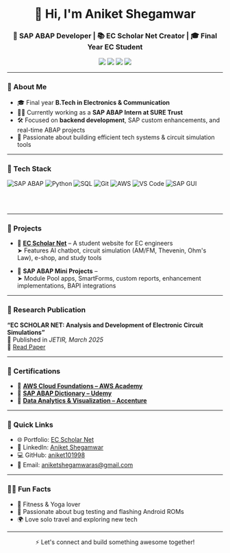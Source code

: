 <h1 align="center">👋 Hi, I'm Aniket Shegamwar</h1>
<h3 align="center">🚀 SAP ABAP Developer | 📚 EC Scholar Net Creator | 🎓 Final Year EC Student</h3>

<p align="center">
  <a href="https://www.linkedin.com/in/aniket1998/"><img src="https://img.shields.io/badge/-LinkedIn-blue?style=for-the-badge&logo=linkedin&logoColor=white" /></a>
  <a href="mailto:aniketshegamwaras@gmail.com"><img src="https://img.shields.io/badge/-Email-D14836?style=for-the-badge&logo=gmail&logoColor=white" /></a>
  <a href="https://github.com/aniket101998"><img src="https://img.shields.io/badge/-GitHub-181717?style=for-the-badge&logo=github&logoColor=white" /></a>
  <a href="https://ecnet.vercel.app"><img src="https://img.shields.io/badge/-EC%20Scholar%20Net-00C7B7?style=for-the-badge&logo=vercel&logoColor=white" /></a>
</p>

---

### 💼 About Me
- 🎓 Final year **B.Tech in Electronics & Communication**
- 👨‍💻 Currently working as a **SAP ABAP Intern at SURE Trust**
- 🛠️ Focused on **backend development**, SAP custom enhancements, and real-time ABAP projects
- 🧠 Passionate about building efficient tech systems & circuit simulation tools

---

### 🧰 Tech Stack

<p align="left"> <img src="https://img.shields.io/badge/SAP%20ABAP-0FAAFF?style=for-the-badge&logo=sap&logoColor=white" alt="SAP ABAP" /> <img src="https://img.shields.io/badge/Python-3776AB?style=for-the-badge&logo=python&logoColor=white" alt="Python" /> <img src="https://img.shields.io/badge/SQL-003B57?style=for-the-badge&logo=mysql&logoColor=white" alt="SQL" /> <img src="https://img.shields.io/badge/Git-F05032?style=for-the-badge&logo=git&logoColor=white" alt="Git" /> <img src="https://img.shields.io/badge/AWS-232F3E?style=for-the-badge&logo=amazon-aws&logoColor=white" alt="AWS" /> <img src="https://img.shields.io/badge/VS%20Code-007ACC?style=for-the-badge&logo=visual-studio-code&logoColor=white" alt="VS Code" /> <img src="https://img.shields.io/badge/SAP%20GUI-0FAAFF?style=for-the-badge&logoColor=white" alt="SAP GUI" /> </p>
<br><br>

---

### 📘 Projects

- 🔹 **[EC Scholar Net](https://ecnet.vercel.app)** – A student website for EC engineers  
   ➤ Features AI chatbot, circuit simulation (AM/FM, Thevenin, Ohm's Law), e-shop, and study tools

- 🔹 **SAP ABAP Mini Projects** –  
   ➤ Module Pool apps, SmartForms, custom reports, enhancement implementations, BAPI integrations

---

### 📄 Research Publication

**“EC SCHOLAR NET: Analysis and Development of Electronic Circuit Simulations”**  
📝 Published in *JETIR, March 2025*  
🔗 [Read Paper](https://www.jetir.org/view?paper=JETIR2503169)

---

### 🏅 Certifications

- 📜 **[AWS Cloud Foundations – AWS Academy](https://www.credly.com/badges/a7e4db42-8a85-411b-ba79-959776b217d4/public_url)**
- 📜 **[SAP ABAP Dictionary – Udemy](https://bit.ly/4fQn7ap)**
- 📜 **[Data Analytics & Visualization – Accenture](https://bit.ly/49VCmxp)**

---

### 🔗 Quick Links

- 🌐 Portfolio: [EC Scholar Net](https://ecnet.vercel.app)  
- 💼 LinkedIn: [Aniket Shegamwar](https://www.linkedin.com/in/aniket1998/)  
- 💻 GitHub: [aniket101998](https://github.com/aniket101998)  
- 📧 Email: [aniketshegamwaras@gmail.com](mailto:aniketshegamwaras@gmail.com)

---

### 🧘‍♂️ Fun Facts

- 💪 Fitness & Yoga lover
- 🧪 Passionate about bug testing and flashing Android ROMs
- 🌍 Love solo travel and exploring new tech

---

<p align="center">⚡️ Let's connect and build something awesome together!</p>
